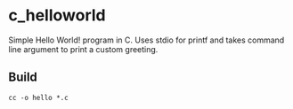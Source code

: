 # c_helloworld

Simple Hello World! program in C. Uses stdio for printf and takes command line argument to print a custom greeting.

## Build

```
cc -o hello *.c
```
